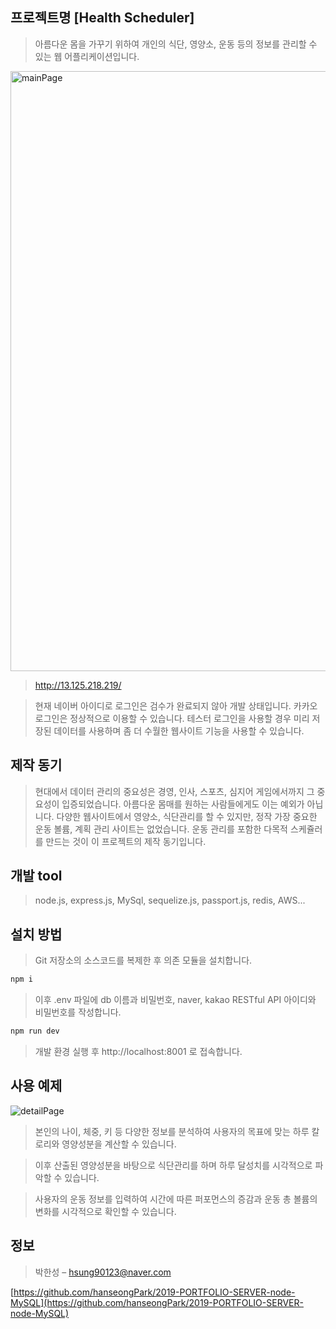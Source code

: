 ## 프로젝트명 [Health Scheduler]
> 아름다운 몸을 가꾸기 위하여 개인의 식단, 영양소, 운동 등의 정보를 관리할 수 있는 웹 어플리케이션입니다.

<img width="960" alt="mainPage" src="https://user-images.githubusercontent.com/54668871/64224247-ca7b9080-cf11-11e9-9937-342484afc4a0.png">

> http://13.125.218.219/

>현재 네이버 아이디로 로그인은 검수가 완료되지 않아 개발 상태입니다. 카카오 로그인은 정상적으로 이용할 수 있습니다. 테스터 로그인을 사용할 경우 미리 저장된 데이터를 사용하며 좀 더 수월한 웹사이트 기능을 사용할 수 있습니다.

## 제작 동기
> 현대에서 데이터 관리의 중요성은 경영, 인사, 스포츠, 심지어 게임에서까지 그 중요성이 입증되었습니다. 아름다운 몸매를 원하는 사람들에게도 이는 예외가 아닙니다. 다양한 웹사이트에서 영양소, 식단관리를 할 수 있지만, 정작 가장 중요한 운동 볼륨, 계획 관리 사이트는 없었습니다. 운동 관리를 포함한 다목적 스케쥴러를 만드는 것이 이 프로젝트의 제작 동기입니다.

## 개발 tool
> node.js, express.js, MySql, sequelize.js, passport.js, redis, AWS...

## 설치 방법

> Git 저장소의 소스코드를 복제한 후 의존 모듈을 설치합니다.

```sh
npm i
```

> 이후 .env 파일에 db 이름과 비밀번호, naver, kakao RESTful API 아이디와 비밀번호를 작성합니다.

```sh
npm run dev
```

> 개발 환경 실행 후 http://localhost:8001 로 접속합니다.

## 사용 예제

![detailPage](https://user-images.githubusercontent.com/54668871/64224258-d7987f80-cf11-11e9-9ab8-0d0007091aed.png)


> 본인의 나이, 체중, 키 등 다양한 정보를 분석하여 사용자의 목표에 맞는 하루 칼로리와 영양성분을 계산할 수 있습니다.

> 이후 산출된 영양성분을 바탕으로 식단관리를 하며 하루 달성치를 시각적으로 파악할 수 있습니다.

> 사용자의 운동 정보를 입력하여 시간에 따른 퍼포먼스의 증감과 운동 총 볼륨의 변화를 시각적으로 확인할 수 있습니다.

## 정보

> 박한성 – hsung90123@naver.com

[https://github.com/hanseongPark/2019-PORTFOLIO-SERVER-node-MySQL](https://github.com/hanseongPark/2019-PORTFOLIO-SERVER-node-MySQL)
